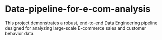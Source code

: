 # Data-pipeline-for-e-com-analysis
This project demonstrates a robust, end-to-end Data Engineering pipeline designed for analyzing large-scale E-commerce sales and customer behavior data.
